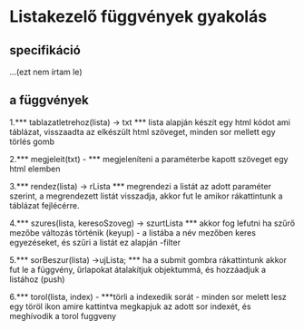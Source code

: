 # Listakezelő függvények gyakolás

## specifikáció

...(ezt nem írtam le)

## a függvények
1.*** tablazatletrehoz(lista) -> txt *** lista alapján készít egy html kódot ami táblázat, visszaadta az elkészült html szöveget, minden sor mellett egy törlés gomb 

2.*** megjeleit(txt) - *** megjeleníteni a paraméterbe kapott szöveget egy html elemben

3.*** rendez(lista) ->  rLista *** megrendezi a listát az adott paraméter szerint, a megrendezett listát visszadja, akkor fut le amikor rákattintunk a táblázat fejlécérre.

4.*** szures(lista, keresoSzoveg) ->  szurtLista *** akkor fog lefutni ha szűrő mezőbe változás történik (keyup) - a listába a név mezőben keres egyezéseket, és szűri a listát ez alapján -filter

5.*** sorBeszur(lista) ->ujLista; *** ha a submit gombra rákattintunk akkor fut le a függvény, űrlapokat átalakítjuk objektummá, és hozzáadjuk a listához (push)

6.*** torol(lista, index) - ***törli a indexedik sorát - minden sor melett lesz egy töröl ikon amire kattintva megkapjuk az adott sor indexét, és meghívodik a torol fuggveny